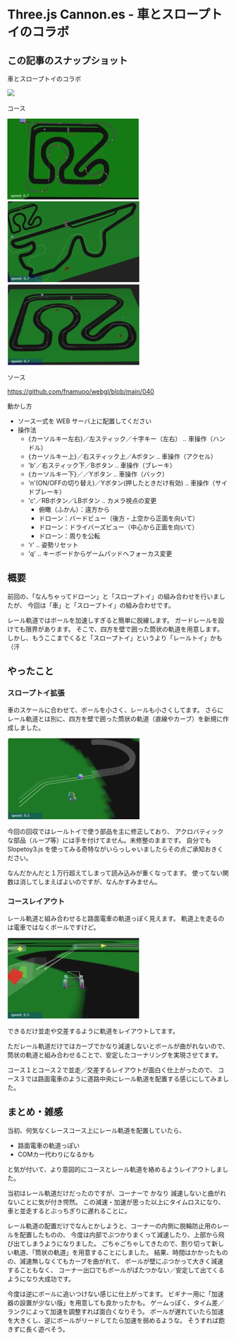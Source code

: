 # Three.js Cannon.es - 車とスロープトイのコラボ

## この記事のスナップショット

車とスロープトイのコラボ

![](042/pic/042_ss_00.jpg)

コース

![](042/pic/042_ss_1.jpg)
![](042/pic/042_ss_2.jpg)
![](042/pic/042_ss_3.jpg)

ソース

https://github.com/fnamuoo/webgl/blob/main/040

動かし方

- ソース一式を WEB サーバ上に配置してください
- 操作法
  - {カーソルキー左右}／左スティック／十字キー（左右）  .. 車操作（ハンドル）
  - {カーソルキー上}／右スティック上／Aボタン           .. 車操作（アクセル）
  - 'b'／右スティック下／Bボタン                        .. 車操作（ブレーキ）
  - {カーソルキー下}／／Yボタン                         .. 車操作（バック）
  - 'n'(ON/OFFの切り替え)／Yボタン(押したときだけ有効)  .. 車操作（サイドブレーキ）
  - 'c'／RBボタン／LBボタン .. カメラ視点の変更
    - 俯瞰（ふかん）：遠方から
    - ドローン：バードビュー（後方・上空から正面を向いて）
    - ドローン：ドライバーズビュー（中心から正面を向いて）
    - ドローン：周りを公転
  - 'r' .. 姿勢リセット
  - 'q' .. キーボードからゲームパッドへフォーカス変更

## 概要

前回の、「なんちゃってドローン」と「スロープトイ」の組み合わせを行いましたが、
今回は「車」と「スロープトイ」の組み合わせです。

レール軌道ではボールを加速しすぎると簡単に脱線します。
ガードレールを設けても限界があります。
そこで、四方を壁で囲った筒状の軌道を用意します。
しかし、もうここまでくると「スロープトイ」というより「レールトイ」かも（汗

## やったこと

### スロープトイ拡張

車のスケールに合わせて、ボールを小さく、レールも小さくしてます。
さらにレール軌道とは別に、四方を壁で囲った筒状の軌道（直線やカーブ）を新規に作成しました。

![](042/pic/042_ss_4.jpg)

今回の回収ではレールトイで使う部品を主に修正しており、
アクロバティックな部品（ループ等）には手を付けてません。未修整のままです。
自分でも Slopetoy3.js を使ってみる奇特ながいらっしゃいましたらその点ご承知おきください。

なんだかんだと１万行超えてしまって読み込みが重くなってます。
使ってない関数は消してしまえばよいのですが、なんかすみません。

### コースレイアウト

レール軌道と組み合わせると路面電車の軌道っぽく見えます。
軌道上を走るのは電車ではなくボールですけど。

![](042/pic/042_ss_0.jpg)

できるだけ並走や交差するように軌道をレイアウトしてます。

ただレール軌道だけではカーブでかなり減速しないとボールが曲がれないので、
筒状の軌道と組み合わせることで、安定したコーナリングを実現させてます。

コース１とコース２で並走／交差するレイアウトが面白く仕上がったので、
コース３では路面電車のように道路中央にレール軌道を配置する感じにしてみました。

## まとめ・雑感

当初、何気なくレースコース上にレール軌道を配置していたら、

- 路面電車の軌道っぽい
- COMカー代わりになるかも

と気が付いて、より意図的にコースとレール軌道を絡めるようレイアウトしました。

当初はレール軌道だけだったのですが、コーナーで かなり 減速しないと曲がれないことに気が付き愕然。
この減速・加速が思った以上にタイムロスになり、車と並走するとぶっちぎりに遅れることに。

レール軌道の配置だけでなんとかしようと、コーナーの内側に脱輪防止用のレールを配置したものの、
今度は内部でぶつかりまくって減速したり、上部から飛び出てしまうようになりました。
ごちゃごちゃしてきたので、割り切って新しい軌道、「筒状の軌道」を用意することにしました。
結果、時間はかかったものの、減速無しなくてもカーブを曲がれて、
ボールが壁にぶつかって大きく減速することもなく、
コーナー出口でもボールがばたつかない／安定して出てくるようになり大成功です。

今度は逆にボールに追いつけない感じに仕上がってます。
ビギナー用に「加速器の設置が少ない版」を用意しても良かったかも。
ゲームっぽく、タイム差／ランクによって加速を調整すれば面白くなりそう。
ボールが遅れていたら加速を大きくし、逆にボールがリードしてたら加速を弱めるような。
そうすれば飽きずに長く遊べそう。
